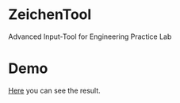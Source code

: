# ZeichenTool
Advanced Input-Tool for Engineering Practice Lab

# Demo
[Here](https://xi72yow.github.io/ZeichenTool/blob/main/zeichentool.html) you can see the result.

